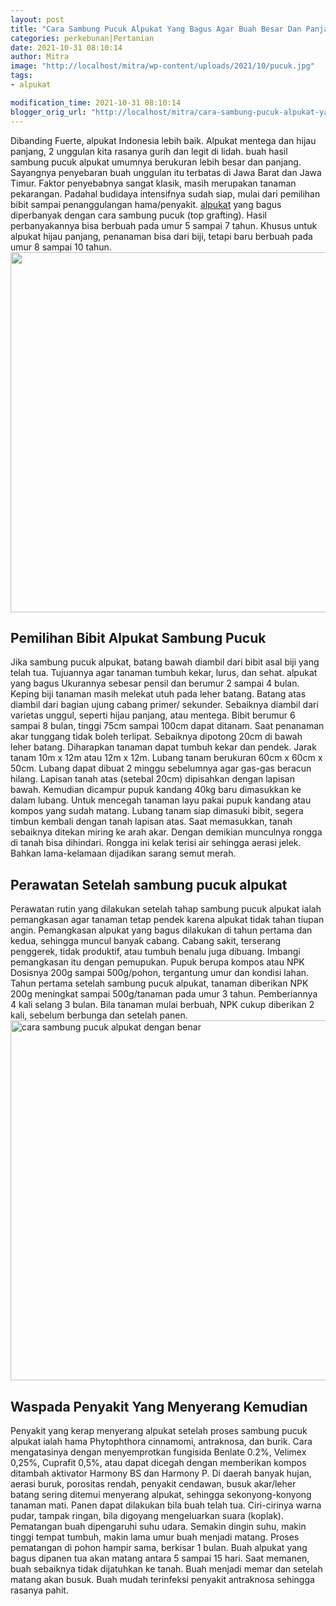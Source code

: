 ```yaml
---
layout: post
title: "Cara Sambung Pucuk Alpukat Yang Bagus Agar Buah Besar Dan Panjang"
categories: perkebunan|Pertanian
date: 2021-10-31 08:10:14
author: Mitra
image: "http://localhost/mitra/wp-content/uploads/2021/10/pucuk.jpg"
tags:
- alpukat

modification_time: 2021-10-31 08:10:14
blogger_orig_url: "http://localhost/mitra/cara-sambung-pucuk-alpukat-yang-bagus.html"
---
```


Dibanding Fuerte, alpukat Indonesia lebih baik. Alpukat mentega dan hijau panjang, 2 unggulan kita rasanya gurih dan legit di lidah. buah hasil sambung pucuk alpukat umumnya berukuran lebih besar dan panjang.
Sayangnya penyebaran buah unggulan itu terbatas di Jawa Barat dan Jawa Timur. Faktor penyebabnya sangat klasik, masih merupakan tanaman pekarangan. Padahal budidaya intensifnya sudah siap, mulai dari pemilihan bibit sampai penanggulangan hama/penyakit.
<a class="wpil_keyword_link " title="alpukat" href="http://127.0.0.1/mitra/topik/alpukat" data-wpil-keyword-link="linked">alpukat</a> yang bagus diperbanyak dengan cara sambung pucuk (top grafting). Hasil perbanyakannya bisa berbuah pada umur 5 sampai 7 tahun.
Khusus untuk alpukat hijau panjang, penanaman bisa dari biji, tetapi baru berbuah pada umur 8 sampai 10 tahun.
<a href="http://127.0.0.1/mitra/wp-content/uploads/2021/10/sambung-pucuk.jpg"><img class="aligncenter wp-image-14607 size-large" src="http://127.0.0.1/mitra/wp-content/uploads/2021/10/sambung-pucuk-1024x576.jpg" alt="" width="1024" height="576" /></a>
<h2 id="Pemilihan">Pemilihan Bibit Alpukat Sambung Pucuk</h2>
Jika sambung pucuk alpukat, batang bawah diambil dari bibit asal biji yang telah tua. Tujuannya agar tanaman tumbuh kekar, lurus, dan sehat. alpukat yang bagus Ukurannya sebesar pensil dan berumur 2 sampai 4 bulan.
Keping biji tanaman masih melekat utuh pada leher batang. Batang atas diambil dari bagian ujung cabang primer/ sekunder. Sebaiknya diambil dari varietas unggul, seperti hijau panjang, atau mentega.
Bibit berumur 6 sampai 8 bulan, tinggi 75cm sampai 100cm dapat ditanam. Saat penanaman akar tunggang tidak boleh terlipat. Sebaiknya dipotong 20cm di bawah leher batang. Diharapkan tanaman dapat tumbuh kekar dan pendek.
Jarak tanam 10m x 12m atau 12m x 12m. Lubang tanam berukuran 60cm x 60cm x 50cm. Lubang dapat dibuat 2 minggu sebelumnya agar gas-gas beracun hilang. Lapisan tanah atas (setebal 20cm) dipisahkan dengan lapisan bawah.
Kemudian dicampur pupuk kandang 40kg baru dimasukkan ke dalam lubang. Untuk mencegah tanaman layu pakai pupuk kandang atau kompos yang sudah matang.
Lubang tanam siap dimasuki bibit, segera timbun kembali dengan tanah lapisan atas. Saat memasukkan, tanah sebaiknya ditekan miring ke arah akar.
Dengan demikian munculnya rongga di tanah bisa dihindari. Rongga ini kelak terisi air sehingga aerasi jelek. Bahkan lama-kelamaan dijadikan sarang semut merah.
<h2 id="Penyambungan">Perawatan Setelah sambung pucuk alpukat</h2>
Perawatan rutin yang dilakukan setelah tahap sambung pucuk alpukat ialah pemangkasan agar tanaman tetap pendek karena alpukat tidak tahan tiupan angin.
Pemangkasan alpukat yang bagus dilakukan di tahun pertama dan kedua, sehingga muncul banyak cabang. Cabang sakit, terserang penggerek, tidak produktif, atau tumbuh benalu juga dibuang.
Imbangi pemangkasan itu dengan pemupukan. Pupuk berupa kompos atau NPK Dosisnya 200g sampai 500g/pohon, tergantung umur dan kondisi lahan.
Tahun pertama setelah sambung pucuk alpukat, tanaman diberikan NPK 200g meningkat sampai 500g/tanaman pada umur 3 tahun. Pemberiannya 4 kali selang 3 bulan. Bila tanaman mulai berbuah, NPK cukup diberikan 2 kali, sebelum berbunga dan setelah panen.
<a href="http://127.0.0.1/mitra/wp-content/uploads/2021/10/alpukat.jpg"><img class="aligncenter wp-image-14609 size-large" src="http://127.0.0.1/mitra/wp-content/uploads/2021/10/alpukat-1024x576.jpg" alt="cara sambung pucuk alpukat dengan benar" width="1024" height="576" /></a>
<h2 id="Penyakit">Waspada Penyakit Yang Menyerang Kemudian</h2>
Penyakit yang kerap menyerang alpukat setelah proses sambung pucuk alpukat ialah hama Phytophthora cinnamomi, antraknosa, dan burik. Cara mengatasinya dengan menyemprotkan fungisida Benlate 0.2%, Velimex 0,25%, Cuprafit 0,5%, atau dapat dicegah dengan memberikan kompos ditambah aktivator Harmony BS dan Harmony P.
Di daerah banyak hujan, aerasi buruk, porositas rendah, penyakit cendawan, busuk akar/leher batang sering ditemui menyerang alpukat, sehingga sekonyong-konyong tanaman mati.
Panen dapat dilakukan bila buah telah tua. Ciri-cirinya warna pudar, tampak ringan, bila digoyang mengeluarkan suara (koplak).
Pematangan buah dipengaruhi suhu udara. Semakin dingin suhu, makin tinggi tempat tumbuh, makin lama umur buah menjadi matang. Proses pematangan di pohon hampir sama, berkisar 1 bulan.
Buah alpukat yang bagus dipanen tua akan matang antara 5 sampai 15 hari. Saat memanen, buah sebaiknya tidak dijatuhkan ke tanah.
Buah menjadi memar dan setelah matang akan busuk. Buah mudah terinfeksi penyakit antraknosa sehingga rasanya pahit.
